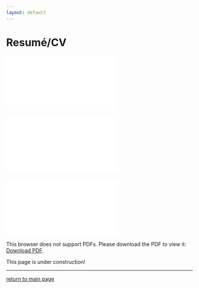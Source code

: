 ```yaml
---
layout: default
---
```


# Resumé/CV

![CV_20221103](./assets/pdf/CV_20221103.pdf "Curriculum Vitae Updated 2022/11/03")

![CV_20221103](./assets/pdf/CV_20221103.pdf)

<object data="./assets/pdf/CV_20221103.pdf" type="application/pdf" width="700px" height="700px">
    <embed src="./assets/pdf/CV_20221103.pdf">
        <p>This browser does not support PDFs. Please download the PDF to view it: <a href="./assets/pdf/CV_20221103.pdf">Download PDF</a>.</p>
    </embed>
</object>


This page is under construction!

<!-- I will figure out how to imbed my resumé and CV pdfs here. -->

<!-- ![CV_20221102](/assets/pdf/CV_20221102.pdf "Curriculum Vitae Updated 2022/11/02") -->

* * *

[return to main page](./)
